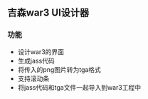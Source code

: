 ## 吉森war3 UI设计器
### 功能
- 设计war3的界面
- 生成jass代码
- 将传入的png图片转为tga格式
- 支持滚动条
- 将jass代码和tga文件一起导入到war3工程中

